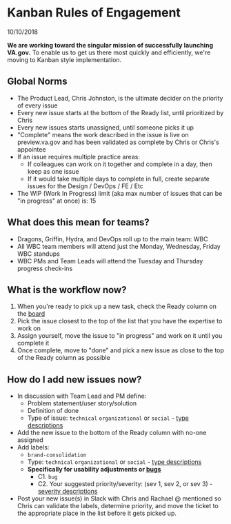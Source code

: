 # Kanban Rules of Engagement

10/10/2018

**We are working toward the singular mission of successfully launching VA.gov.** To enable us to get us there most quickly and efficiently, we're moving to Kanban style implementation.

## Global Norms

- The Product Lead, Chris Johnston, is the ultimate decider on the priority of every issue
- Every new issue starts at the bottom of the Ready list, until prioritized by Chris
- Every new issues starts unassigned, until someone picks it up
- "Complete" means the work described in the issue is live on preview.va.gov and has been validated as complete by Chris or Chris's appointee
- If an issue requires multiple practice areas:
  - If colleagues can work on it together and complete in a day, then keep as one issue
  - If it would take multiple days to complete in full, create separate issues for the Design / DevOps / FE / Etc
- The WIP (Work In Progress) limit (aka max number of issues that can be "in progress" at once) is: 15

## What does this mean for teams?

- Dragons, Griffin, Hydra, and DevOps roll up to the main team: WBC
- All WBC team members will attend just the Monday, Wednesday, Friday WBC standups
- WBC PMs and Team Leads will attend the Tuesday and Thursday progress check-ins

## What is the workflow now?

1. When you're ready to pick up a new task, check the Ready column on the [board]()
2. Pick the issue closest to the top of the list that you have the expertise to work on
3. Assign yourself, move the issue to "in progress" and work on it until you complete it
4. Once complete, move to "done" and pick a new issue as close to the top of the Ready column as possible

## How do I add new issues now?

- In discussion with Team Lead and PM define:
  - Problem statement/user story/solution
  - Definition of done
  - Type of issue: `technical` `organizational` or `social` - [type descriptions]()
- Add the new issue to the bottom of the Ready column with no-one assigned
- Add labels:
  - `brand-consolidation`
  - Type: `technical` `organizational` or `social` - [type descriptions]()
  - **Specifically for usability adjustments or [bugs](https://github.com/department-of-veterans-affairs/vets.gov-team/blob/master/Work%20Practices/Product%20Management/wbc-bug-template.md)**
    - C1. `bug`
    - C2. Your suggested priority/severity: (sev 1, sev 2, or sev 3) - [severity descriptions](https://github.com/department-of-veterans-affairs/vets.gov-team/blob/master/Work%20Practices/Product%20Management/wbc-bug-template.md)
- Post your new issue(s) in Slack with Chris and Rachael @ mentioned so Chris can validate the labels, determine priority, and move the ticket to the appropriate place in the list before it gets picked up.
